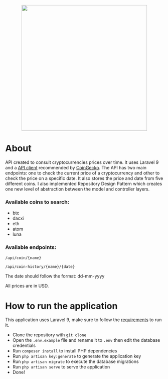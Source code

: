 <p align="center"><a href="https://laravel.com" target="_blank"><img src="https://raw.githubusercontent.com/laravel/art/master/logo-lockup/5%20SVG/2%20CMYK/1%20Full%20Color/laravel-logolockup-cmyk-red.svg" width="400"></a></p>

# About
API created to consult cryptocurrencies prices over time. It uses Laravel 9 and a [API client](https://github.com/codenix-sv/coingecko-api) recommended by [CoinGecko](https://www.coingecko.com/en/api/documentation). The API has two main endpoints: one to check the current price of a cryptocurrency and other to check the price on a specific date. It also stores the price and date from five different coins. I also implemented Repository Design Pattern which creates one new level of abstraction between the model and controller layers.

### Available coins to search:
- btc
- dacxi
- eth
- atom
- luna

### Available endpoints:

`/api/coin/{name}`

`/api/coin-history/{name}/{date}`

The date should follow the format: dd-mm-yyyy

All prices are in USD.

# How to run the application
This application uses Laravel 9, make sure to follow the [requirements](https://laravel.com/docs/9.x/deployment#server-requirements) to run it.

- Clone the repository with `git clone`
- Open the `.env.example` file and rename it to `.env` then edit the database credentials
- Run `composer install` to install PHP dependencies
- Run `php artisan key:generate` to generate the application key
- Run `php artisan migrate` to execute the database migrations
- Run `php artisan serve` to serve the application
- Done!
